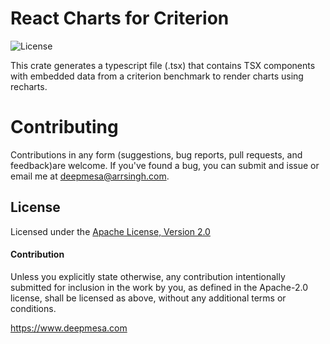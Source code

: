 # React Charts for Criterion

![License](https://img.shields.io/badge/License-Apache--2.0-blue)

This crate generates a typescript file (.tsx) that contains TSX components with embedded data from a criterion benchmark to render charts using recharts.

# Contributing

Contributions in any form (suggestions, bug reports, pull requests, and feedback)are welcome. If you've found a bug, you can submit and issue or email me at deepmesa@arrsingh.com.

## License

Licensed under the [Apache License, Version 2.0](LICENSE)

#### Contribution

Unless you explicitly state otherwise, any contribution intentionally submitted for inclusion in the work by you, as defined in the Apache-2.0 license, shall be licensed as above, without any additional terms or conditions.

https://www.deepmesa.com
